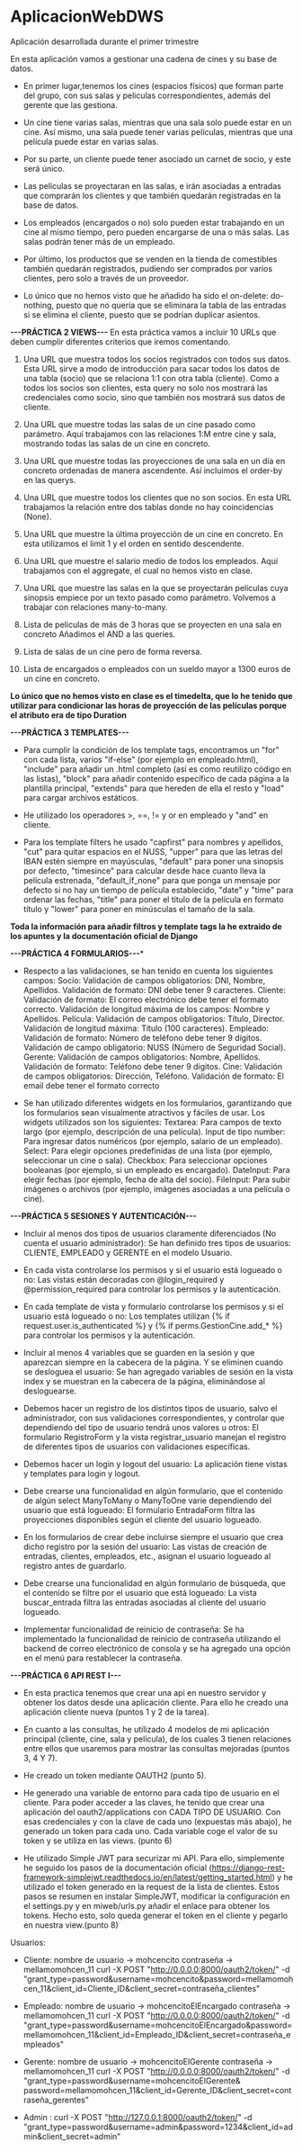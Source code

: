 # AplicacionWebDWS
Aplicación desarrollada durante el primer trimestre

En esta aplicación vamos a gestionar una cadena de cines y su base de datos.

- En primer lugar,tenemos los cines (espacios físicos) que forman parte del grupo, con sus salas y peliculas correspondientes, además del gerente que las gestiona.

- Un cine tiene varias salas, mientras que una sala solo puede estar en un cine. Así mismo, una sala puede tener varias películas, mientras que una película puede estar en varias salas. 

- Por su parte, un cliente puede tener asociado un carnet de socio, y este será único.
  
- Las películas se proyectaran en las salas, e irán asociadas a entradas que comprarán los clientes y que también quedarán registradas en la base de datos.

- Los empleados (encargados o no) solo pueden estar trabajando en un cine al mismo tiempo, pero pueden encargarse de una o más salas. Las salas podrán tener más de un empleado.

- Por último, los productos que se venden en la tienda de comestibles también quedarán registrados, pudiendo ser comprados por varios clientes, pero solo a través de un proveedor.

* Lo único que no hemos visto que he añadido ha sido el on-delete: do-nothing, puesto que no quería que se eliminara la tabla de las entradas si se elimina el cliente, puesto que se podrían duplicar asientos.


**---PRÁCTICA 2 VIEWS---**
En esta práctica vamos a incluir 10 URLs que deben cumplir diferentes criterios que iremos comentando.

1. Una URL que muestra todos los socios registrados con todos sus datos.
   Esta URL sirve a modo de introducción para sacar todos los datos de una tabla (socio) que se relaciona 1:1 con otra tabla (cliente). Como a todos los socios son clientes, esta query no solo nos mostrará las credenciales como socio, sino que también nos mostrará sus datos de cliente.
   

2. Una  URL que muestre todas las salas de un cine pasado como parámetro.
   Aquí trabajamos con las relaciones 1:M entre cine y sala, mostrando todas las salas de un cine en concreto.


3. Una URL que muestre todas las proyecciones de una sala en un día en concreto ordenadas de manera ascendente.
   Así incluimos el order-by en las querys.


4. Una URL que muestre todos los clientes que no son socios.
   En esta URL trabajamos la relación entre dos tablas donde no hay coincidencias (None).

5. Una URL que muestre la última proyección de un cine en concreto.
   En esta utilizamos el limit 1 y el orden en sentido descendente.

6. Una URL que muestre el salario medio de todos los empleados.
   Aquí trabajamos con el aggregate, el cual no hemos visto en clase.

7. Una URL que muestre las salas en la que se proyectarán películas cuya sinopsis empiece por un texto pasado como parámetro.
   Volvemos a trabajar con relaciones many-to-many.

8. Lista de películas de más de 3 horas que se proyecten en una sala en concreto
  Añadimos el AND a las queries.

9. Lista de salas de un cine pero de forma reversa.

10. Lista de encargados o empleados con un sueldo mayor a 1300 euros de un cine en concreto.

**Lo único que no hemos visto en clase es el timedelta, que lo he tenido que utilizar para condicionar las horas de proyección de las películas porque el atributo era de tipo Duration**


**---PRÁCTICA 3 TEMPLATES---**

- Para cumplir la condición de los template tags, encontramos un "for" con cada lista, varios "if-else" (por ejemplo en empleado.html), "include" para añadir un .html completo (así es como reutilizo código en las listas), "block" para añadir contenido específico de cada página a la plantilla principal, "extends" para que hereden de ella el resto y "load" para cargar archivos estáticos.

- He utilizado los operadores >, ==, != y or en empleado y "and" en cliente.

- Para los template filters he usado "capfirst" para nombres y apellidos, "cut" para quitar espacios en el NUSS, "upper" para que las letras del IBAN estén siempre en mayúsculas, "default" para poner una sinopsis por defecto, "timesince" para calcular desde hace cuanto lleva la película estrenada, "default_if_none" para que ponga un mensaje por defecto si no hay un tiempo de película establecido, "date" y "time" para ordenar las fechas, "title" para poner el título de la película en formato título y "lower" para poner en minúsculas el tamaño de la sala.

**Toda la información para añadir filtros y template tags la he extraido de los apuntes y la documentación oficial de Django**

**---PRÁCTICA 4 FORMULARIOS---***
- Respecto a las validaciones, se han tenido en cuenta los siguientes campos:
  Socio:
    Validación de campos obligatorios: DNI, Nombre, Apellidos.
    Validación de formato: DNI debe tener 9 caracteres.
Cliente:
  Validación de formato: El correo electrónico debe tener el formato correcto.
  Validación de longitud máxima de los campos: Nombre y Apellidos.
Película:
  Validación de campos obligatorios: Título, Director.
  Validación de longitud máxima: Título (100 caracteres).
Empleado:
  Validación de formato: Número de teléfono debe tener 9 dígitos.
  Validación de campo obligatorio: NUSS (Número de Seguridad Social).
Gerente:
  Validación de campos obligatorios: Nombre, Apellidos.
  Validación de formato: Teléfono debe tener 9 dígitos.
Cine:
  Validación de campos obligatorios: Dirección, Teléfono.
  Validación de formato: El email debe tener el formato correcto

- Se han utilizado diferentes widgets en los formularios, garantizando que los formularios sean visualmente atractivos y fáciles de usar. Los widgets utilizados son los siguientes:
Textarea: Para campos de texto largo (por ejemplo, descripción de una película).
Input de tipo number: Para ingresar datos numéricos (por ejemplo, salario de un empleado).
Select: Para elegir opciones predefinidas de una lista (por ejemplo, seleccionar un cine o sala).
Checkbox: Para seleccionar opciones booleanas (por ejemplo, si un empleado es encargado).
DateInput: Para elegir fechas (por ejemplo, fecha de alta del socio).
FileInput: Para subir imágenes o archivos (por ejemplo, imágenes asociadas a una película o cine).


**---PRÁCTICA 5 SESIONES Y AUTENTICACIÓN---**
- Incluir al menos dos tipos de usuarios claramente diferenciados (No cuenta el usuario administrador):
Se han definido tres tipos de usuarios: CLIENTE, EMPLEADO y GERENTE en el modelo Usuario.

- En cada vista controlarse los permisos y si el usuario está logueado o no:
Las vistas están decoradas con @login_required y @permission_required para controlar los permisos y la autenticación.

- En cada template de vista y formulario controlarse los permisos y si el usuario está logueado o no:
Los templates utilizan {% if request.user.is_authenticated %} y {% if perms.GestionCine.add_* %} para controlar los permisos y la autenticación.

- Incluir al menos 4 variables que se guarden en la sesión y que aparezcan siempre en la cabecera de la página. Y se eliminen cuando se desloguea el usuario:
Se han agregado variables de sesión en la vista index y se muestran en la cabecera de la página, eliminándose al desloguearse.

- Debemos hacer un registro de los distintos tipos de usuario, salvo el administrador, con sus validaciones correspondientes, y controlar que dependiendo del tipo de usuario tendrá unos valores u otros:
El formulario RegistroForm y la vista registrar_usuario manejan el registro de diferentes tipos de usuarios con validaciones específicas.

- Debemos hacer un login y logout del usuario:
La aplicación tiene vistas y templates para login y logout.

- Debe crearse una funcionalidad en algún formulario, que el contenido de algún select ManyToMany o ManyToOne varíe dependiendo del usuario que está logueado:
El formulario EntradaForm filtra las proyecciones disponibles según el cliente del usuario logueado.

- En los formularios de crear debe incluirse siempre el usuario que crea dicho registro por la sesión del usuario:
Las vistas de creación de entradas, clientes, empleados, etc., asignan el usuario logueado al registro antes de guardarlo.

- Debe crearse una funcionalidad en algún formulario de búsqueda, que el contenido se filtre por el usuario que está logueado:
La vista buscar_entrada filtra las entradas asociadas al cliente del usuario logueado.

- Implementar funcionalidad de reinicio de contraseña:
Se ha implementado la funcionalidad de reinicio de contraseña utilizando el backend de correo electrónico de consola y se ha agregado una opción en el menú para restablecer la contraseña.

**---PRÁCTICA 6 API REST I---**
- En esta practica tenemos que crear una api en nuestro servidor y obtener los datos desde una aplicación cliente. Para ello he creado una aplicación cliente nueva (puntos 1 y 2 de la tarea).

- En cuanto a las consultas, he utilizado 4 modelos de mi aplicación principal (cliente, cine, sala y película), de los cuales 3 tienen relaciones entre ellos que usaremos para mostrar las consultas mejoradas (puntos 3, 4 Y 7).

- He creado un token mediante OAUTH2 (punto 5).

- He generado una variable de entorno para cada tipo de usuario en el cliente. Para poder acceder a las claves, he tenido que crear una aplicación del oauth2/applications con CADA TIPO DE USUARIO. Con esas credenciales y con la clave de cada uno (expuestas más abajo), he generado un token para cada uno. Cada variable coge el valor de su token y se utiliza en las views. (punto 6)

- He utilizado Simple JWT para securizar mi API. Para ello, simplemente he seguido los pasos de la documentación oficial (https://django-rest-framework-simplejwt.readthedocs.io/en/latest/getting_started.html) y he utilizado el token generado en la request de la lista de clientes. Estos pasos se resumen en instalar SimpleJWT, modificar la configuración en el settings.py y en miweb/urls.py añadir el enlace para obtener los tokens. 
Hecho esto, solo queda generar el token en el cliente y pegarlo en nuestra view.(punto 8)

Usuarios:
  - Cliente: nombre de usuario -> mohcencito    contraseña -> mellamomohcen_11
      curl -X POST "http://0.0.0.0:8000/oauth2/token/" -d "grant_type=password&username=mohcencito&password=mellamomohcen_11&client_id=Cliente_ID&client_secret=contraseña_clientes"

  - Empleado: nombre de usuario -> mohcencitoElEncargado    contraseña -> mellamomohcen_11
      curl -X POST "http://0.0.0.0:8000/oauth2/token/" -d "grant_type=password&username=mohcencitoElEncargado&password=mellamomohcen_11&client_id=Empleado_ID&client_secret=contraseña_empleados"

  - Gerente: nombre de usuario -> mohcencitoElGerente    contraseña -> mellamomohcen_11 
      curl -X POST "http://0.0.0.0:8000/oauth2/token/" -d "grant_type=password&username=mohcencitoElGerente&
      password=mellamomohcen_11&client_id=Gerente_ID&client_secret=contraseña_gerentes"

  - Admin :  curl -X POST "http://127.0.0.1:8000/oauth2/token/" -d "grant_type=password&username=admin&password=1234&client_id=admin&client_secret=admin"